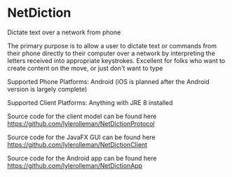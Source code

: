 # NetDiction
Dictate text over a network from phone

The primary purpose is to allow a user to dictate text or commands from their phone directly to their computer over a network by interpreting the letters received into appropriate keystrokes.
Excellent for folks who want to create content on the move, or just don't want to type

Supported Phone Platforms:
Android
(iOS is planned after the Android version is largely complete)

Supported Client Platforms:
Anything with JRE 8 installed


Source code for the client model can be found here
https://github.com/lylerolleman/NetDictionProtocol

Source code for the JavaFX GUI can be found here
https://github.com/lylerolleman/NetDictionClient

Source code for the Android app can be found here
https://github.com/lylerolleman/NetDictionApp
